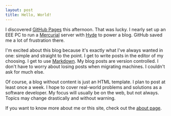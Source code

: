 ```yaml
---
layout: post
title: Hello, World!
---
```


I discovered [GitHub Pages][1] this afternoon. That was lucky. I
nearly set up an EEE PC to run a [Mercurial][2] server with [Hyde][3]
to power a blog. GitHub saved me a lot of frustration there.

I'm excited about this blog because it's exactly what I've always
wanted in one: simple and straight to the point. I get to write
posts in the editor of my choosing. I get to use [Markdown][4]. My
blog posts are version controlled. I don't have to worry about
losing posts when migrating machines. I couldn't ask for much else.

Of course, a blog without content is just an HTML template. I plan
to post at least once a week. I hope to cover real-world problems
and solutions as a software developer. My focus will usually be on
the web, but not always. Topics may change drastically and without
warning.

If you want to know more about me or this site, check out the [about
page][5].

[1]: http://pages.github.com
[2]: http://mercurial.selenic.com
[3]: http://ringce.com/hyde
[4]: http://daringfireball.net/projects/markdown/
[5]: /about/
